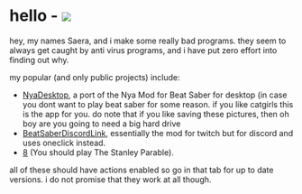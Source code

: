 # hello - <a href=https://saeraphinx.dev rel="noopener"><img src="https://img.shields.io/website?label=saeraphinx.dev&style=flat&down_color=lightgrey&down_message=offline&up_color=brightgreen&up_message=online&url=https%3A%2F%2Fsaeraphinx.dev"></a>

hey, my names Saera, and i make some really bad programs. they seem to always get caught by anti virus programs, and i have put zero effort into finding out why.

my popular (and only public projects) include: 

 - [NyaDesktop](https://github.com/Saeraphinx/NyaDesktop), a port of the Nya Mod for Beat Saber for desktop (in case you dont want to play beat saber for some reason. if you like catgirls this is the app for you. do note that if you like saving these pictures, then oh boy are you going to need a big hard drive
 - [BeatSaberDiscordLink](https://github.com/Saeraphinx/BeatSaberDiscordLink), essentially the mod for twitch but for discord and uses oneclick instead.
 - [8](https://github.com/Saeraphinx/8) (You should play The Stanley Parable).
 
 all of these should have actions enabled so go in that tab for up to date versions. i do not promise that they work at all though.

